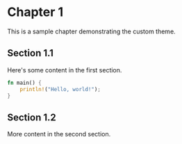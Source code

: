# Chapter 1

This is a sample chapter demonstrating the custom theme.

## Section 1.1

Here's some content in the first section.

```rust
fn main() {
    println!("Hello, world!");
}
```

## Section 1.2

More content in the second section.
